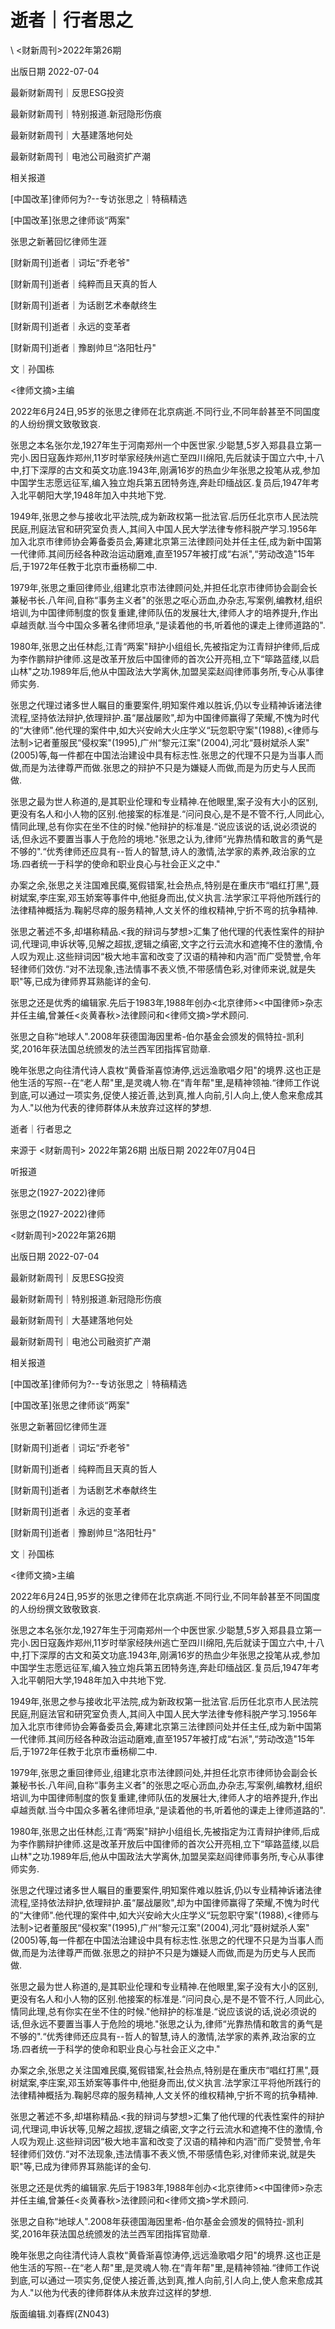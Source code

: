 # 逝者｜行者思之  





\ 
<财新周刊>2022年第26期

出版日期 2022-07-04

最新财新周刊｜反思ESG投资

最新财新周刊｜特别报道.新冠隐形伤痕

最新财新周刊｜大基建落地何处

最新财新周刊｜电池公司融资扩产潮

相关报道

[中国改革]律师何为?--专访张思之｜特稿精选

[中国改革]张思之律师谈“两案"

张思之新著回忆律师生涯

[财新周刊]逝者｜词坛“乔老爷"

[财新周刊]逝者｜纯粹而且天真的哲人

[财新周刊]逝者｜为话剧艺术奉献终生

[财新周刊]逝者｜永远的变革者

[财新周刊]逝者｜豫剧帅旦“洛阳牡丹"

文｜孙国栋

<律师文摘>主编

2022年6月24日,95岁的张思之律师在北京病逝.不同行业,不同年龄甚至不同国度的人纷纷撰文致敬致哀.

张思之本名张尔龙,1927年生于河南郑州一个中医世家.少聪慧,5岁入郑县县立第一完小.因日寇轰炸郑州,11岁时举家经陕州逃亡至四川绵阳,先后就读于国立六中,十八中,打下深厚的古文和英文功底.1943年,刚满16岁的热血少年张思之投笔从戎,参加中国学生志愿远征军,编入独立炮兵第五团特务连,奔赴印缅战区.复员后,1947年考入北平朝阳大学,1948年加入中共地下党.

1949年,张思之参与接收北平法院,成为新政权第一批法官.后历任北京市人民法院民庭,刑庭法官和研究室负责人,其间入中国人民大学法律专修科脱产学习.1956年加入北京市律师协会筹备委员会,筹建北京第三法律顾问处并任主任,成为新中国第一代律师.其间历经各种政治运动磨难,直至1957年被打成“右派",“劳动改造"15年后,于1972年任教于北京市垂杨柳二中.

1979年,张思之重回律师业,组建北京市法律顾问处,并担任北京市律师协会副会长兼秘书长.八年间,自称“事务主义者"的张思之呕心沥血,办杂志,写案例,编教材,组织培训,为中国律师制度的恢复重建,律师队伍的发展壮大,律师人才的培养提升,作出卓越贡献.当今中国众多著名律师坦承,“是读着他的书,听着他的课走上律师道路的".

1980年,张思之出任林彪,江青“两案"辩护小组组长,先被指定为江青辩护律师,后成为李作鹏辩护律师.这是改革开放后中国律师的首次公开亮相,立下“筚路蓝缕,以启山林"之功.1989年后,他从中国政法大学离休,加盟吴栾赵阎律师事务所,专心从事律师实务.

张思之代理过诸多世人瞩目的重要案件,明知案件难以胜诉,仍以专业精神诉诸法律流程,坚持依法辩护,依理辩护.虽“屡战屡败",却为中国律师赢得了荣耀,不愧为时代的“大律师".他代理的案件中,如大兴安岭大火庄学义“玩忽职守案"(1988),<律师与法制>记者董服民“侵权案"(1995),广州“黎元江案"(2004),河北“聂树斌杀人案"(2005)等,每一件都在中国法治建设中具有标志性.张思之的代理不只是为当事人而做,而是为法律尊严而做.张思之的辩护不只是为嫌疑人而做,而是为历史与人民而做.

张思之最为世人称道的,是其职业伦理和专业精神.在他眼里,案子没有大小的区别,更没有名人和小人物的区别.他接案的标准是.“问问良心,是不是不管不行,人同此心,情同此理,总有你实在坐不住的时候."他辩护的标准是.“说应该说的话,说必须说的话,但永远不要置当事人于危险的境地."张思之认为,律师“光靠热情和敢言的勇气是不够的".“优秀律师还应具有--哲人的智慧,诗人的激情,法学家的素养,政治家的立场.四者统一于科学的使命和职业良心与社会正义之中."

办案之余,张思之关注国难民瘼,冤假错案,社会热点,特别是在重庆市“唱红打黑",聂树斌案,李庄案,邓玉娇案等事件中,他挺身而出,仗义执言.法学家江平将他所践行的法律精神概括为.鞠躬尽瘁的服务精神,人文关怀的维权精神,宁折不弯的抗争精神.

张思之著述不多,却堪称精品.<我的辩词与梦想>汇集了他代理的代表性案件的辩护词,代理词,申诉状等,见解之超拔,逻辑之缜密,文字之行云流水和遮掩不住的激情,令人叹为观止.这些辩词因“极大地丰富和改变了汉语的精神和内涵"而广受赞誉,令年轻律师们效仿.“对不法现象,违法情事不表义愤,不带感情色彩,对律师来说,就是失职"等,已成为律师界耳熟能详的金句.

张思之还是优秀的编辑家.先后于1983年,1988年创办<北京律师><中国律师>杂志并任主编,曾兼任<炎黄春秋>法律顾问和<律师文摘>学术顾问.

张思之自称“地球人".2008年获德国海因里希-伯尔基金会颁发的佩特拉-凯利奖,2016年获法国总统颁发的法兰西军团指挥官勋章.

晚年张思之向往清代诗人袁枚“黄昏渐喜惊涛停,远远渔歌唱夕阳"的境界.这也正是他生活的写照--在“老人帮"里,是灵魂人物.在“青年帮"里,是精神领袖.“律师工作说到底,可以通过一项实务,促使人接近善,达到真,推人向前,引人向上,使人愈来愈成其为人."以他为代表的律师群体从未放弃过这样的梦想.


逝者｜行者思之

来源于 <财新周刊> 2022年第26期 出版日期 2022年07月04日

听报道

张思之(1927-2022)律师

张思之(1927-2022)律师

<财新周刊>2022年第26期

出版日期 2022-07-04

最新财新周刊｜反思ESG投资

最新财新周刊｜特别报道.新冠隐形伤痕

最新财新周刊｜大基建落地何处

最新财新周刊｜电池公司融资扩产潮

相关报道

[中国改革]律师何为?--专访张思之｜特稿精选

[中国改革]张思之律师谈“两案"

张思之新著回忆律师生涯

[财新周刊]逝者｜词坛“乔老爷"

[财新周刊]逝者｜纯粹而且天真的哲人

[财新周刊]逝者｜为话剧艺术奉献终生

[财新周刊]逝者｜永远的变革者

[财新周刊]逝者｜豫剧帅旦“洛阳牡丹"

文｜孙国栋

<律师文摘>主编

2022年6月24日,95岁的张思之律师在北京病逝.不同行业,不同年龄甚至不同国度的人纷纷撰文致敬致哀.

张思之本名张尔龙,1927年生于河南郑州一个中医世家.少聪慧,5岁入郑县县立第一完小.因日寇轰炸郑州,11岁时举家经陕州逃亡至四川绵阳,先后就读于国立六中,十八中,打下深厚的古文和英文功底.1943年,刚满16岁的热血少年张思之投笔从戎,参加中国学生志愿远征军,编入独立炮兵第五团特务连,奔赴印缅战区.复员后,1947年考入北平朝阳大学,1948年加入中共地下党.

1949年,张思之参与接收北平法院,成为新政权第一批法官.后历任北京市人民法院民庭,刑庭法官和研究室负责人,其间入中国人民大学法律专修科脱产学习.1956年加入北京市律师协会筹备委员会,筹建北京第三法律顾问处并任主任,成为新中国第一代律师.其间历经各种政治运动磨难,直至1957年被打成“右派",“劳动改造"15年后,于1972年任教于北京市垂杨柳二中.

1979年,张思之重回律师业,组建北京市法律顾问处,并担任北京市律师协会副会长兼秘书长.八年间,自称“事务主义者"的张思之呕心沥血,办杂志,写案例,编教材,组织培训,为中国律师制度的恢复重建,律师队伍的发展壮大,律师人才的培养提升,作出卓越贡献.当今中国众多著名律师坦承,“是读着他的书,听着他的课走上律师道路的".

1980年,张思之出任林彪,江青“两案"辩护小组组长,先被指定为江青辩护律师,后成为李作鹏辩护律师.这是改革开放后中国律师的首次公开亮相,立下“筚路蓝缕,以启山林"之功.1989年后,他从中国政法大学离休,加盟吴栾赵阎律师事务所,专心从事律师实务.

张思之代理过诸多世人瞩目的重要案件,明知案件难以胜诉,仍以专业精神诉诸法律流程,坚持依法辩护,依理辩护.虽“屡战屡败",却为中国律师赢得了荣耀,不愧为时代的“大律师".他代理的案件中,如大兴安岭大火庄学义“玩忽职守案"(1988),<律师与法制>记者董服民“侵权案"(1995),广州“黎元江案"(2004),河北“聂树斌杀人案"(2005)等,每一件都在中国法治建设中具有标志性.张思之的代理不只是为当事人而做,而是为法律尊严而做.张思之的辩护不只是为嫌疑人而做,而是为历史与人民而做.

张思之最为世人称道的,是其职业伦理和专业精神.在他眼里,案子没有大小的区别,更没有名人和小人物的区别.他接案的标准是.“问问良心,是不是不管不行,人同此心,情同此理,总有你实在坐不住的时候."他辩护的标准是.“说应该说的话,说必须说的话,但永远不要置当事人于危险的境地."张思之认为,律师“光靠热情和敢言的勇气是不够的".“优秀律师还应具有--哲人的智慧,诗人的激情,法学家的素养,政治家的立场.四者统一于科学的使命和职业良心与社会正义之中."

办案之余,张思之关注国难民瘼,冤假错案,社会热点,特别是在重庆市“唱红打黑",聂树斌案,李庄案,邓玉娇案等事件中,他挺身而出,仗义执言.法学家江平将他所践行的法律精神概括为.鞠躬尽瘁的服务精神,人文关怀的维权精神,宁折不弯的抗争精神.

张思之著述不多,却堪称精品.<我的辩词与梦想>汇集了他代理的代表性案件的辩护词,代理词,申诉状等,见解之超拔,逻辑之缜密,文字之行云流水和遮掩不住的激情,令人叹为观止.这些辩词因“极大地丰富和改变了汉语的精神和内涵"而广受赞誉,令年轻律师们效仿.“对不法现象,违法情事不表义愤,不带感情色彩,对律师来说,就是失职"等,已成为律师界耳熟能详的金句.

张思之还是优秀的编辑家.先后于1983年,1988年创办<北京律师><中国律师>杂志并任主编,曾兼任<炎黄春秋>法律顾问和<律师文摘>学术顾问.

张思之自称“地球人".2008年获德国海因里希-伯尔基金会颁发的佩特拉-凯利奖,2016年获法国总统颁发的法兰西军团指挥官勋章.

晚年张思之向往清代诗人袁枚“黄昏渐喜惊涛停,远远渔歌唱夕阳"的境界.这也正是他生活的写照--在“老人帮"里,是灵魂人物.在“青年帮"里,是精神领袖.“律师工作说到底,可以通过一项实务,促使人接近善,达到真,推人向前,引人向上,使人愈来愈成其为人."以他为代表的律师群体从未放弃过这样的梦想.



版面编辑.刘春辉(ZN043)